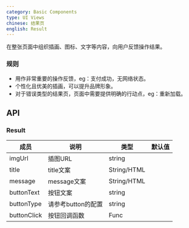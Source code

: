 ```yaml
---
category: Basic Components
type: UI Views
chinese: 结果页
english: Result
---
```



在整张页面中组织插画、图标、文字等内容，向用户反馈操作结果。

### 规则
- 用作非常重要的操作反馈，eg：支付成功，无网络状态。
- 个性化且优美的插画，可以提升品牌形象。
- 对于错误类型的结果页，页面中需要提供明确的行动点，eg：重新加载。

## API


### Result
| 成员        | 说明           | 类型               | 默认值       |
|------------|----------------|--------------------|--------------|
| imgUrl    | 插图URL        | string |    |
| title    |    title文案     | String/HTML |    |
| message    |    message文案     | String/HTML |    |
| buttonText    |    按钮文案     | string |    |
| buttonType    |    请参考button的配置     | string |    |
| buttonClick    |    按钮回调函数     | Func |    |
